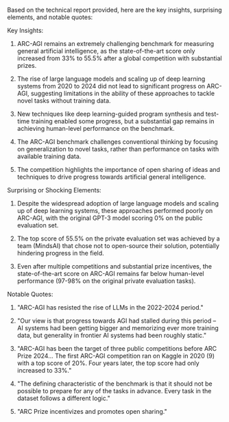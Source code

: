 Based on the technical report provided, here are the key insights, surprising elements, and notable quotes:

Key Insights:

1. ARC-AGI remains an extremely challenging benchmark for measuring general artificial intelligence, as the state-of-the-art score only increased from 33% to 55.5% after a global competition with substantial prizes.

2. The rise of large language models and scaling up of deep learning systems from 2020 to 2024 did not lead to significant progress on ARC-AGI, suggesting limitations in the ability of these approaches to tackle novel tasks without training data.

3. New techniques like deep learning-guided program synthesis and test-time training enabled some progress, but a substantial gap remains in achieving human-level performance on the benchmark.

4. The ARC-AGI benchmark challenges conventional thinking by focusing on generalization to novel tasks, rather than performance on tasks with available training data.

5. The competition highlights the importance of open sharing of ideas and techniques to drive progress towards artificial general intelligence.

Surprising or Shocking Elements:

1. Despite the widespread adoption of large language models and scaling up of deep learning systems, these approaches performed poorly on ARC-AGI, with the original GPT-3 model scoring 0% on the public evaluation set.

2. The top score of 55.5% on the private evaluation set was achieved by a team (MindsAI) that chose not to open-source their solution, potentially hindering progress in the field.

3. Even after multiple competitions and substantial prize incentives, the state-of-the-art score on ARC-AGI remains far below human-level performance (97-98% on the original private evaluation tasks).

Notable Quotes:

1. "ARC-AGI has resisted the rise of LLMs in the 2022-2024 period."

2. "Our view is that progress towards AGI had stalled during this period – AI systems had been getting bigger and memorizing ever more training data, but generality in frontier AI systems had been roughly static."

3. "ARC-AGI has been the target of three public competitions before ARC Prize 2024... The first ARC-AGI competition ran on Kaggle in 2020 (9) with a top score of 20%. Four years later, the top score had only increased to 33%."

4. "The defining characteristic of the benchmark is that it should not be possible to prepare for any of the tasks in advance. Every task in the dataset follows a different logic."

5. "ARC Prize incentivizes and promotes open sharing."